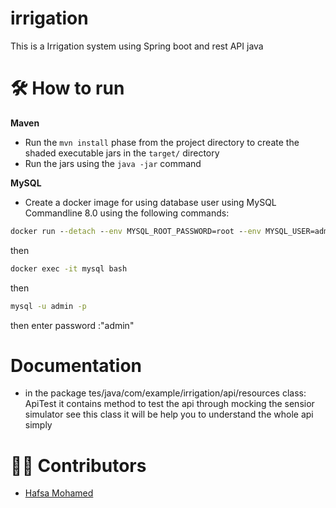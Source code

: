 # irrigation

This is a Irrigation system using Spring boot and rest API java

# 🛠 How to run
**Maven**
* Run the `mvn install` phase from the project directory to create the shaded executable jars in the `target/` directory
* Run the jars using the `java -jar` command

**MySQL**
* Create a docker image for using database user using MySQL Commandline 8.0 using the following commands:
```cmd
docker run --detach --env MYSQL_ROOT_PASSWORD=root --env MYSQL_USER=admin --env MYSQL_PASSWORD=admin --env MYSQL_DATABASE=irrigation --name mysql --publish 3309:3306 mysql:8-oracle;
```
then
```cmd
docker exec -it mysql bash
```
then 
```cmd
mysql -u admin -p
```
then enter password :"admin"


# Documentation
* in the package tes/java/com/example/irrigation/api/resources
  class: ApiTest it contains method to test the api through mocking the sensior simulator see this class it will be help you to understand the whole api simply

# 👷‍♀️ Contributors
* [Hafsa Mohamed](https://github.com/hafsamohamed)
